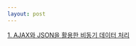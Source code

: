 ```yaml
---
layout: post
--- 
```

<a href="/board/PMS_Project/PMS_Project1">1. AJAX와 JSON을 활용한 비동기 데이터 처리 </a><br>